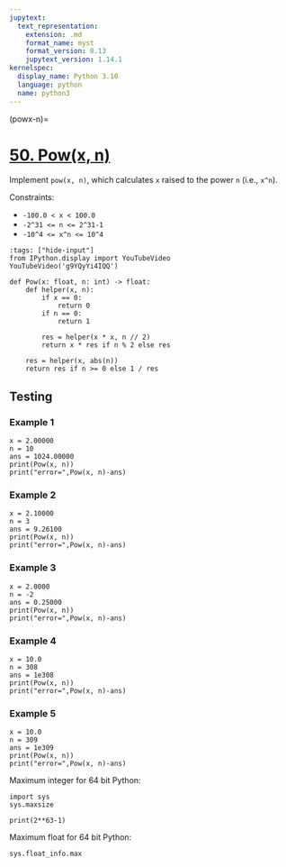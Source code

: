 ```yaml
---
jupytext:
  text_representation:
    extension: .md
    format_name: myst
    format_version: 0.13
    jupytext_version: 1.14.1
kernelspec:
  display_name: Python 3.10
  language: python
  name: python3
---
```


(powx-n)=
# [50. Pow(x, n)](https://leetcode.com/problems/powx-n/)

Implement `pow(x, n)`, which calculates `x` raised to the power `n` (i.e., `x^n`).

Constraints:

- `-100.0 < x < 100.0`
- `-2^31 <= n <= 2^31-1`
- `-10^4 <= x^n <= 10^4`

```{code-cell} ipython3
:tags: ["hide-input"]
from IPython.display import YouTubeVideo
YouTubeVideo('g9YQyYi4IQQ')
```

```{code-cell} ipython3
def Pow(x: float, n: int) -> float:
    def helper(x, n):
        if x == 0:
            return 0
        if n == 0:
            return 1

        res = helper(x * x, n // 2)
        return x * res if n % 2 else res

    res = helper(x, abs(n))
    return res if n >= 0 else 1 / res
```

## Testing

### Example 1

```{code-cell} ipython3
x = 2.00000
n = 10
ans = 1024.00000
print(Pow(x, n))
print("error=",Pow(x, n)-ans)
```

### Example 2

```{code-cell} ipython3
x = 2.10000
n = 3
ans = 9.26100
print(Pow(x, n))
print("error=",Pow(x, n)-ans)
```

### Example 3

```{code-cell} ipython3
x = 2.0000
n = -2
ans = 0.25000
print(Pow(x, n))
print("error=",Pow(x, n)-ans)
```

### Example 4

```{code-cell} ipython3
x = 10.0
n = 308
ans = 1e308
print(Pow(x, n))
print("error=",Pow(x, n)-ans)
```

### Example 5

```{code-cell} ipython3
x = 10.0
n = 309
ans = 1e309
print(Pow(x, n))
print("error=",Pow(x, n)-ans)
```

Maximum integer for 64 bit Python:

```{code-cell} ipython3
import sys
sys.maxsize
```

```{code-cell} ipython3
print(2**63-1)
```

Maximum float for 64 bit Python:

```{code-cell} ipython3
sys.float_info.max
```
